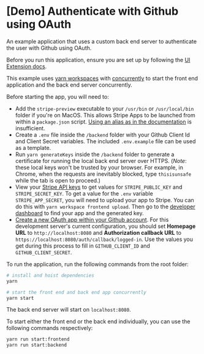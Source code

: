 # [Demo] Authenticate with Github using OAuth

An example application that uses a custom back end server to authenticate the user with Github using OAuth.

Before you run this application, ensure you are set up by following the [UI Extension docs](https://stripe.com/docs/stripe-apps).

This example uses [yarn workspaces](https://classic.yarnpkg.com/lang/en/docs/workspaces/) with [concurrently](https://www.npmjs.com/package/concurrently) to start the front end application and the back end server concurrently.

Before starting the app, you will need to:

- Add the `stripe-preview` executable to your `/usr/bin` or `/usr/local/bin` folder if you're on MacOS. This allows Stripe Apps to be launched from within a `package.json` script. [Using an alias as in the documentation](https://stripe.com/docs/stripe-apps/getting-started#install) is insufficient.
- Create a `.env` file inside the `/backend` folder with your Github Client Id and Client Secret variables. The included `.env.example` file can be used as a template.
- Run `yarn generateKeys` inside the `/backend` folder to generate a certificate for running the local back end server over HTTPS. (_Note_: these local keys won't be trusted by your browser. For example, in Chrome, when the requests are inevitably blocked, type `thisisunsafe` while the tab is open to proceed.)
- View your [Stripe API keys](https://dashboard.stripe.com/test/apikeys) to get values for `STRIPE_PUBLIC_KEY` and `STRIPE_SECRET_KEY`. To get a value for the `.env` variable `STRIPE_APP_SECRET`, you will need to upload your app to Stripe. You can do this with `yarn workspace frontend upload`. Then go to the [developer dashboard](https://dashboard.stripe.com/test/apps) to find your app and the generated key.
- [Create a new OAuth app within your Github account](https://docs.github.com/en/developers/apps/building-oauth-apps/creating-an-oauth-app). For this development server's current configuration, you should set **Homepage URL** to `http://localhost:8080` and **Authorization callback URL** to `https://localhost:8080/auth/callback/logged-in`. Use the values you get during this process to fill in `GITHUB_CLIENT_ID` and `GITHUB_CLIENT_SECRET`.

To run the application, run the following commands from the root folder:

```zsh
# install and hoist dependencies
yarn
```

```zsh
# start the front end and back end app concurrently
yarn start
```

The back end server will start on `localhost:8080`.

To start either the front end or the back end individually, you can use the following commands respectively:

```zsh
yarn run start:frontend
yarn run start:backend
```


